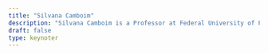 ```yaml
---
title: "Silvana Camboim"
description: "Silvana Camboim is a Professor at Federal University of Paraná (UFPR). She teaches Cartography, Geographic Databases and GIS for graduate and postgraduate courses and supervises students in masters and doctorate degrees."
draft: false
type: keynoter
---
```


